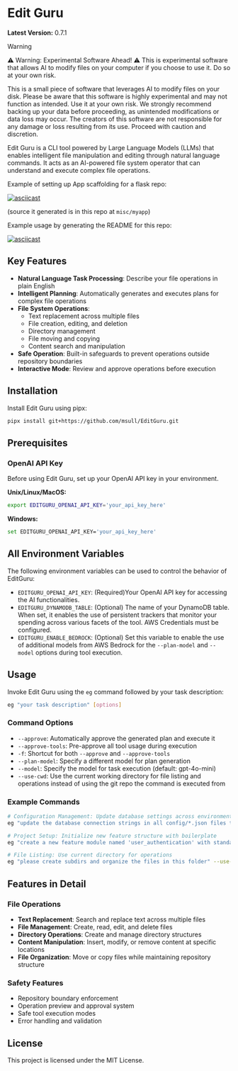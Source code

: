 # Edit Guru

**Latest Version:** 0.7.1


> [!WARNING]  
> ⚠️ Warning: Experimental Software Ahead! ⚠️
> This is experimental software that allows AI to modify files on your computer if you choose to use it.
> Do so at your own risk.
>
> This is a small piece of software that leverages AI to modify files on your disk.
> Please be aware that this software is highly experimental and may not function as intended.
> Use it at your own risk. We strongly recommend backing up your data before proceeding,
> as unintended modifications or data loss may occur.
> The creators of this software are not responsible for any damage or loss resulting from its use.
> Proceed with caution and discretion.

Edit Guru is a CLI tool powered by Large Language Models (LLMs) that enables intelligent file manipulation and editing
through natural language commands. It acts as an AI-powered file system operator that can understand and execute complex
file operations.

Example of setting up App scaffolding for a flask repo:

[![asciicast](https://asciinema.org/a/8gA1IqODn57ytDRpIwsbjVvWX.svg)](https://asciinema.org/a/8gA1IqODn57ytDRpIwsbjVvWX?speed=1.5)

(source it generated is in this repo at `misc/myapp`)

Example usage by generating the README for this repo:

[![asciicast](https://asciinema.org/a/VofKYWuifGLijwhQTfr5AH7N1.svg)](https://asciinema.org/a/VofKYWuifGLijwhQTfr5AH7N1?t=5&speed=1.5)

## Key Features

- **Natural Language Task Processing**: Describe your file operations in plain English
- **Intelligent Planning**: Automatically generates and executes plans for complex file operations
- **File System Operations**:
    - Text replacement across multiple files
    - File creation, editing, and deletion
    - Directory management
    - File moving and copying
    - Content search and manipulation
- **Safe Operation**: Built-in safeguards to prevent operations outside repository boundaries
- **Interactive Mode**: Review and approve operations before execution

## Installation

Install Edit Guru using pipx:

```bash
pipx install git+https://github.com/msull/EditGuru.git
```

## Prerequisites

### OpenAI API Key

Before using Edit Guru, set up your OpenAI API key in your environment.

**Unix/Linux/MacOS:**

```bash
export EDITGURU_OPENAI_API_KEY='your_api_key_here'
```

**Windows:**

```bash
set EDITGURU_OPENAI_API_KEY='your_api_key_here'

```

## All Environment Variables

The following environment variables can be used to control the behavior of EditGuru:

- `EDITGURU_OPENAI_API_KEY`: (Required)Your OpenAI API key for accessing the AI functionalities.
- `EDITGURU_DYNAMODB_TABLE`: (Optional) The name of your DynamoDB table. When set, it enables the use of persistent
  trackers that monitor your spending across various facets of the tool. AWS Credentials must be configured.
- `EDITGURU_ENABLE_BEDROCK`: (Optional) Set this variable to enable the use of additional models from AWS Bedrock for
  the `--plan-model` and `--model` options during tool execution.

## Usage

Invoke Edit Guru using the `eg` command followed by your task description:

```bash
eg "your task description" [options]
```

### Command Options

- `--approve`: Automatically approve the generated plan and execute it
- `--approve-tools`: Pre-approve all tool usage during execution
- `-f`: Shortcut for both `--approve` and `--approve-tools`
- `--plan-model`: Specify a different model for plan generation
- `--model`: Specify the model for task execution (default: gpt-4o-mini)
- `--use-cwd`: Use the current working directory for file listing and operations instead of using the git repo the
  command is executed from

### Example Commands

```bash
# Configuration Management: Update database settings across environments
eg "update the database connection strings in all config/*.json files to use the new hostname db-prod-v2.example.com, but only in files that don't contain 'test' in their name" --approve

# Project Setup: Initialize new feature structure with boilerplate
eg "create a new feature module named 'user_authentication' with standard files: __init__.py, models.py, views.py, and tests/test_*.py files. Add basic boilerplate code in each" -f

# File Listing: Use current directory for operations
eg "please create subdirs and organize the files in this folder" --use-cwd
```

## Features in Detail

### File Operations

- **Text Replacement**: Search and replace text across multiple files
- **File Management**: Create, read, edit, and delete files
- **Directory Operations**: Create and manage directory structures
- **Content Manipulation**: Insert, modify, or remove content at specific locations
- **File Organization**: Move or copy files while maintaining repository structure

### Safety Features

- Repository boundary enforcement
- Operation preview and approval system
- Safe tool execution modes
- Error handling and validation

## License

This project is licensed under the MIT License.
